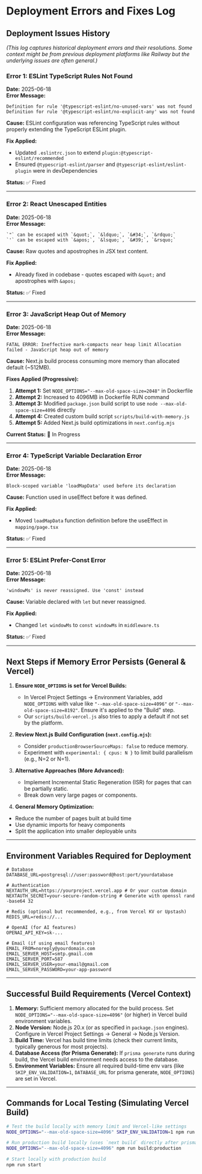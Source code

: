 # Deployment Errors and Fixes Log

## Deployment Issues History

*(This log captures historical deployment errors and their resolutions. Some context might be from previous deployment platforms like Railway but the underlying issues are often general.)*

### Error 1: ESLint TypeScript Rules Not Found
**Date:** 2025-06-18  
**Error Message:**
```
Definition for rule '@typescript-eslint/no-unused-vars' was not found
Definition for rule '@typescript-eslint/no-explicit-any' was not found
```

**Cause:** ESLint configuration was referencing TypeScript rules without properly extending the TypeScript ESLint plugin.

**Fix Applied:**
- Updated `.eslintrc.json` to extend `plugin:@typescript-eslint/recommended`
- Ensured `@typescript-eslint/parser` and `@typescript-eslint/eslint-plugin` were in devDependencies

**Status:** ✅ Fixed

---

### Error 2: React Unescaped Entities
**Date:** 2025-06-18  
**Error Message:**
```
`"` can be escaped with `&quot;`, `&ldquo;`, `&#34;`, `&rdquo;`
`'` can be escaped with `&apos;`, `&lsquo;`, `&#39;`, `&rsquo;`
```

**Cause:** Raw quotes and apostrophes in JSX text content.

**Fix Applied:**
- Already fixed in codebase - quotes escaped with `&quot;` and apostrophes with `&apos;`

**Status:** ✅ Fixed

---

### Error 3: JavaScript Heap Out of Memory
**Date:** 2025-06-18  
**Error Message:**
```
FATAL ERROR: Ineffective mark-compacts near heap limit Allocation failed - JavaScript heap out of memory
```

**Cause:** Next.js build process consuming more memory than allocated default (~512MB).

**Fixes Applied (Progressive):**
1. **Attempt 1:** Set `NODE_OPTIONS="--max-old-space-size=2048"` in Dockerfile
2. **Attempt 2:** Increased to 4096MB in Dockerfile RUN command
3. **Attempt 3:** Modified `package.json` build script to use `node --max-old-space-size=4096` directly
4. **Attempt 4:** Created custom build script `scripts/build-with-memory.js`
5. **Attempt 5:** Added Next.js build optimizations in `next.config.mjs`

**Current Status:** 🔄 In Progress

---

### Error 4: TypeScript Variable Declaration Error
**Date:** 2025-06-18  
**Error Message:**
```
Block-scoped variable 'loadMapData' used before its declaration
```

**Cause:** Function used in useEffect before it was defined.

**Fix Applied:**
- Moved `loadMapData` function definition before the useEffect in `mapping/page.tsx`

**Status:** ✅ Fixed

---

### Error 5: ESLint Prefer-Const Error
**Date:** 2025-06-18  
**Error Message:**
```
'windowMs' is never reassigned. Use 'const' instead
```

**Cause:** Variable declared with `let` but never reassigned.

**Fix Applied:**
- Changed `let windowMs` to `const windowMs` in `middleware.ts`

**Status:** ✅ Fixed

---

## Next Steps if Memory Error Persists (General & Vercel)

1.  **Ensure `NODE_OPTIONS` is set for Vercel Builds:**
    *   In Vercel Project Settings -> Environment Variables, add `NODE_OPTIONS` with value like `"--max-old-space-size=4096"` or `"--max-old-space-size=8192"`. Ensure it's applied to the "Build" step.
    *   Our `scripts/build-vercel.js` also tries to apply a default if not set by the platform.

2.  **Review Next.js Build Configuration (`next.config.mjs`):**
    *   Consider `productionBrowserSourceMaps: false` to reduce memory.
    *   Experiment with `experimental: { cpus: N }` to limit build parallelism (e.g., N=2 or N=1).

3.  **Alternative Approaches (More Advanced):**
    *   Implement Incremental Static Regeneration (ISR) for pages that can be partially static.
    *   Break down very large pages or components.

4.  **General Memory Optimization:**
   - Reduce the number of pages built at build time
   - Use dynamic imports for heavy components
   - Split the application into smaller deployable units

---

## Environment Variables Required for Deployment

```env
# Database
DATABASE_URL=postgresql://user:password@host:port/yourdatabase

# Authentication
NEXTAUTH_URL=https://yourproject.vercel.app # Or your custom domain
NEXTAUTH_SECRET=your-secure-random-string # Generate with openssl rand -base64 32

# Redis (optional but recommended, e.g., from Vercel KV or Upstash)
REDIS_URL=redis://...

# OpenAI (for AI features)
OPENAI_API_KEY=sk-...

# Email (if using email features)
EMAIL_FROM=noreply@yourdomain.com
EMAIL_SERVER_HOST=smtp.gmail.com
EMAIL_SERVER_PORT=587
EMAIL_SERVER_USER=your-email@gmail.com
EMAIL_SERVER_PASSWORD=your-app-password
```

---

## Successful Build Requirements (Vercel Context)

1. **Memory:** Sufficient memory allocated for the build process. Set `NODE_OPTIONS="--max-old-space-size=4096"` (or higher) in Vercel build environment variables.
2. **Node Version:** Node.js 20.x (or as specified in `package.json` engines). Configure in Vercel Project Settings -> General -> Node.js Version.
3. **Build Time:** Vercel has build time limits (check their current limits, typically generous for most projects).
4. **Database Access (for Prisma Generate):** If `prisma generate` runs during build, the Vercel build environment needs access to the database.
5. **Environment Variables:** Ensure all required build-time env vars (like `SKIP_ENV_VALIDATION=1`, `DATABASE_URL` for prisma generate, `NODE_OPTIONS`) are set in Vercel.

---

## Commands for Local Testing (Simulating Vercel Build)

```bash
# Test the build locally with memory limit and Vercel-like settings
NODE_OPTIONS="--max-old-space-size=4096" SKIP_ENV_VALIDATION=1 npm run build:vercel

# Run production build locally (uses `next build` directly after prisma generate)
NODE_OPTIONS="--max-old-space-size=4096" npm run build:production

# Start locally with production build
npm run start
```